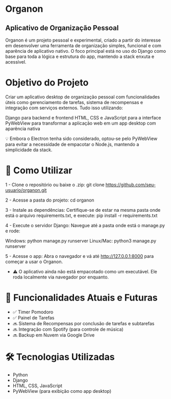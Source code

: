 # Organon
## Aplicativo de Organização Pessoal

Organon é um projeto pessoal e experimental, criado a partir do interesse em desenvolver uma ferramenta de organização simples, funcional e com aparência de aplicativo nativo. O foco principal está no uso do Django como base para toda a lógica e estrutura do app, mantendo a stack enxuta e acessível.

# Objetivo do Projeto
Criar um aplicativo desktop de organização pessoal com funcionalidades úteis como gerenciamento de tarefas, sistema de recompensas e integração com serviços externos. Tudo isso utilizando:

Django para backend e frontend
HTML, CSS e JavaScript para a interface
PyWebView para transformar a aplicação web em um app desktop com aparência nativa

💡 Embora o Electron tenha sido considerado, optou-se pelo PyWebView para evitar a necessidade de empacotar o Node.js, mantendo a simplicidade da stack.

# 🚀 Como Utilizar

1 - Clone o repositório ou baixe o .zip:
git clone https://github.com/seu-usuario/organon.git

2 - Acesse a pasta do projeto:
cd organon

3 - Instale as dependências:
Certifique-se de estar na mesma pasta onde está o arquivo requirements.txt, e execute:
pip install -r requirements.txt

4 - Execute o servidor Django:
Navegue até a pasta onde está o manage.py e rode:

Windows: python manage.py runserver
Linux/Mac: python3 manage.py runserver

5 - Acesse o app:
Abra o navegador e vá até http://127.0.0.1:8000 para começar a usar o Organon.
- ⚠️ O aplicativo ainda não está empacotado como um executável. Ele roda localmente via navegador por enquanto.

# 🧩 Funcionalidades Atuais e Futuras
- ✅ Timer Pomodoro
- ✅ Painel de Tarefas
- 🔜 Sistema de Recompensas por conclusão de tarefas e subtarefas
- 🔜 Integração com Spotify (para controle de música)
- 🔜 Backup em Nuvem via Google Drive

# 🛠️ Tecnologias Utilizadas
- Python
- Django
- HTML, CSS, JavaScript
- PyWebView (para exibição como app desktop)
